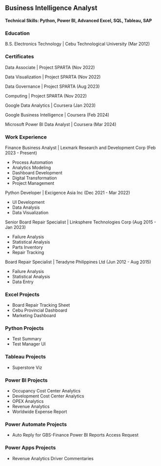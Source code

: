## Business Intelligence Analyst

#### Technical Skills: Python, Power BI, Advanced Excel, SQL, Tableau, SAP

### Education
B.S. Electronics Technology | Cebu Technological University (Mar 2012)

### Certificates
Data Associate | Project SPARTA (Nov 2022)

Data Visualization | Project SPARTA (Nov 2022)

Data Governance | Project SPARTA (Aug 2023)

Computing | Project SPARTA (Nov 2022)

Google Data Analytics | Coursera (Jan 2023)

Google Business Intelligence | Coursera (Feb 2024)

Microsoft Power BI Data Analyst | Coursera (Mar 2024)

### Work Experience
Finance Business Analyst | Lexmark Research and Development Corp (Feb 2023 - Present)
- Process Automation
- Analytics Modeling
- Dashboard Development
- Digital Transformation
- Project Management

Python Developer | Excigence Asia Inc (Dec 2021 - Mar 2022)
- UI Development
- Data Analysis
- Data Visualization

Senior Board Repair Specialist | Linksphere Technologies Corp (Aug 2015 - Jan 2023)
- Failure Analysis
- Statistical Analysis
- Parts Inventory
- Repair Tracking

Board Repair Specialist | Teradyne Philippines Ltd (Jun 2012 - Aug 2015)
- Failure Analysis
- Statistical Analysis
- Data Entry
  
### Excel Projects
- Board Repair Tracking Sheet
- Cebu Provincial Dashboard
- Marketing Dashboard
  
### Python Projects
- Test Summary
- Test Manager UI

### Tableau Projects
- Superstore Viz

### Power BI Projects
- Occupancy Cost Center Analytics
- Development Cost Center Analytics
- OPEX Analytics
- Revenue Analytics
- Worldwide Expense Report

### Power Automate Projects
- Auto Reply for GBS-Finance Power BI Reports Access Request

### Power Apps Projects
- Revenue Analytics Driver Commentaries
